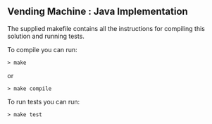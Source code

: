 ## Vending Machine : Java Implementation

The supplied makefile contains all the instructions for compiling this solution and running tests.

To compile you can run:

```
> make
```

or

```
> make compile
```

To run tests you can run:

```
> make test
```
